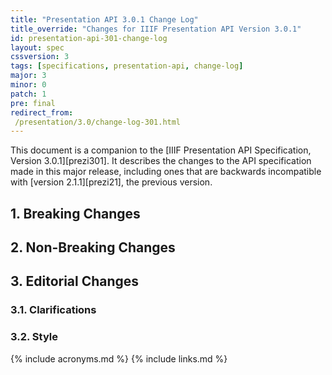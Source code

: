 ```yaml
---
title: "Presentation API 3.0.1 Change Log"
title_override: "Changes for IIIF Presentation API Version 3.0.1"
id: presentation-api-301-change-log
layout: spec
cssversion: 3
tags: [specifications, presentation-api, change-log]
major: 3
minor: 0
patch: 1
pre: final
redirect_from:
 /presentation/3.0/change-log-301.html
---
```


This document is a companion to the [IIIF Presentation API Specification, Version 3.0.1][prezi301]. It describes the changes to the API specification made in this major release, including ones that are backwards incompatible with [version 2.1.1][prezi21], the previous version.


## 1. Breaking Changes

## 2. Non-Breaking Changes

## 3. Editorial Changes

### 3.1. Clarifications

### 3.2. Style




[prezi301-changelog-long-texts]: #long-texts

{% include acronyms.md %}
{% include links.md %}
